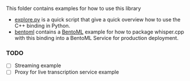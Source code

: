 This folder contains examples for how to use this library

- [explore.py](./explore.py) is a quick script that give a quick overview how to use the C++ binding in Python.
- [bentoml](./bentoml) contains a [BentoML](https://docs.bentoml.org/en/latest/) example for how to package whisper.cpp with this binding into a BentoML Service for production deployment.

### TODO

- [ ] Streaming example
- [ ] Proxy for live transcription service example
